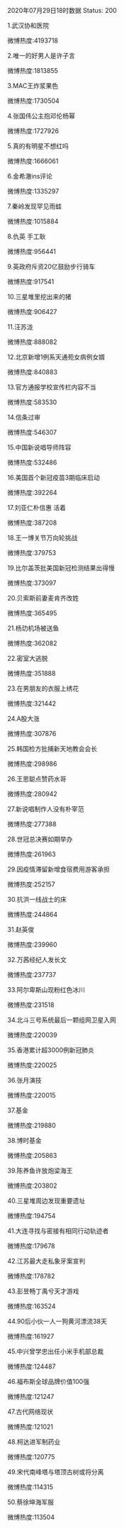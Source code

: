 2020年07月29日18时数据
Status: 200

1.武汉协和医院

微博热度:4193718

2.唯一的好男人是许子言

微博热度:1813855

3.MAC王炸浆果色

微博热度:1730504

4.张国伟公主抱邓伦杨幂

微博热度:1727926

5.真的有明星不想红吗

微博热度:1666061

6.金希澈ins评论

微博热度:1335297

7.秦岭发现罕见雨蛙

微博热度:1015884

8.仇英 手工耿

微博热度:956441

9.英政府斥资20亿鼓励步行骑车

微博热度:917541

10.三星堆里挖出来的猪

微博热度:906427

11.汪苏泷

微博热度:888082

12.北京新增1例系天通苑女病例女婿

微博热度:840883

13.官方通报学校宣传栏内容不当

微博热度:583530

14.信条过审

微博热度:546307

15.中国新说唱导师阵容

微博热度:532486

16.美国首个新冠疫苗3期临床启动

微博热度:392264

17.刘亚仁朴信惠 活着

微博热度:387208

18.王一博关节万向轮挑战

微博热度:379753

19.比尔盖茨批美国新冠检测结果出得慢

微博热度:373097

20.贝索斯前妻麦肯齐改姓

微博热度:365495

21.杨玏机场被送鱼

微博热度:362082

22.密室大逃脱

微博热度:351888

23.在男朋友的衣服上绣花

微博热度:321442

24.A股大涨

微博热度:307876

25.韩国检方批捕新天地教会会长

微博热度:298986

26.王思聪点赞药水哥

微博热度:280942

27.新说唱制作人没有朴宰范

微博热度:277388

28.世冠总决赛如期举办

微博热度:261963

29.因疫情滞留新增食宿费用游客承担

微博热度:252157

30.抗洪一线战士的床

微博热度:244864

31.赵英俊

微博热度:239960

32.万茜经纪人发长文

微博热度:237737

33.阿尔卑斯山现粉红色冰川

微博热度:231518

34.北斗三号系统最后一颗组网卫星入网

微博热度:220039

35.香港累计超3000例新冠肺炎

微博热度:220025

36.张月演技

微博热度:220015

37.基金

微博热度:219880

38.博时基金

微博热度:205863

39.陈养鱼许放炮梁海王

微博热度:203802

40.三星堆周边发现重要遗址

微博热度:194754

41.大连寻找与密接有相同行动轨迹者

微博热度:179678

42.江苏最大走私象牙案宣判

微博热度:178782

43.彭昱畅丁禹兮天才游戏

微博热度:163524

44.90后小伙一人一狗黄河漂流38天

微博热度:161927

45.中兴曾学忠出任小米手机部总裁

微博热度:124487

46.福布斯全球品牌价值100强

微博热度:121247

47.古代网络现状

微博热度:121021

48.柯达进军制药业

微博热度:120775

49.宋代南峰塔与塔顶古树或将分离

微博热度:114315

50.蔡徐坤海军服

微博热度:113504

